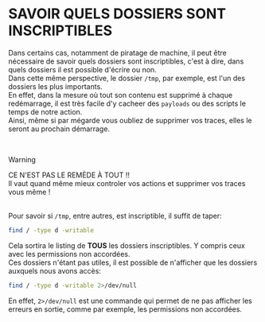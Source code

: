 # SAVOIR QUELS DOSSIERS SONT INSCRIPTIBLES

Dans certains cas, notamment de piratage de machine, il peut être nécessaire de savoir quels dossiers sont inscriptibles, c'est à dire, dans quels dossiers il est possible d'écrire ou non.
<br>Dans cette même perspective, le dossier `/tmp`, par exemple, est l'un des dossiers les plus importants.
<br>En effet, dans la mesure où tout son contenu est supprimé à chaque redémarrage, il est très facile d'y cacheer des `payloads` ou des scripts le temps de notre action.
<br>Ainsi, même si par mégarde vous oubliez de supprimer vos traces, elles le seront au prochain démarrage.

<br>

> [!WARNING]
> CE N'EST PAS LE REMÈDE À TOUT !!
> <br>Il vaut quand même mieux controler vos actions et supprimer vos traces vous même !

<br>Pour savoir si `/tmp`, entre autres, est inscriptible, il suffit de taper:

```bash
find / -type d -writable
```

Cela sortira le listing de **TOUS** les dossiers inscriptibles. Y compris ceux avec les permissions non accordées.
<br>Ces dossiers n'étant pas utiles, il est possible de n'afficher que les dossiers auxquels nous avons accès:

```bash
find / -type d -writable 2>/dev/null
```

En effet, `2>/dev/null` est une commande qui permet de ne pas afficher les erreurs en sortie, comme par exemple, les permissions non accordées.
